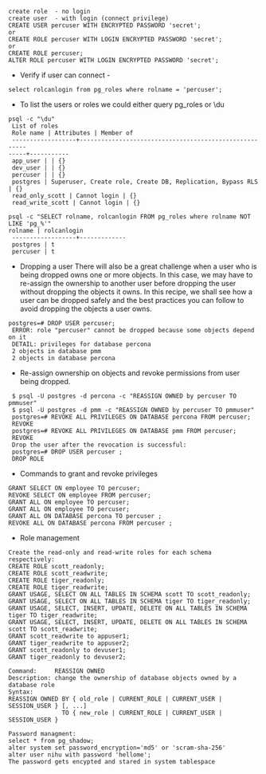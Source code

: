 ```
create role  - no login
create user  - with login (connect privilege)
CREATE USER percuser WITH ENCRYPTED PASSWORD 'secret';
or
CREATE ROLE percuser WITH LOGIN ENCRYPTED PASSWORD 'secret';
or 
CREATE ROLE percuser;
ALTER ROLE percuser WITH LOGIN ENCRYPTED PASSWORD 'secret';
```
- Verify if user can connect -
```
select rolcanlogin from pg_roles where rolname = 'percuser';
```
- To list the users or roles we could either query pg_roles or \du
```
psql -c "\du"
 List of roles
 Role name | Attributes | Member of
 ------------------+-------------------------------------------------------
-----+-----------
 app_user | | {}
 dev_user | | {}
 percuser | | {}
 postgres | Superuser, Create role, Create DB, Replication, Bypass RLS | {}
 read_only_scott | Cannot login | {}
 read_write_scott | Cannot login | {}

psql -c "SELECT rolname, rolcanlogin FROM pg_roles where rolname NOT LIKE 'pg_%'"
rolname | rolcanlogin
 ------------------+-------------
 postgres | t
 percuser | t
```
- Dropping a user
  There will also be a great challenge when a user who is being dropped owns one or more objects. In this
  case, we may have to re-assign the ownership to another user before dropping the user
  without dropping the objects it owns. In this recipe, we shall see how a user can be dropped
  safely and the best practices you can follow to avoid dropping the objects a user owns. 
```
postgres=# DROP USER percuser;
 ERROR: role "percuser" cannot be dropped because some objects depend on it
 DETAIL: privileges for database percona
 2 objects in database pmm
 2 objects in database percona
```
- Re-assign ownership on objects and revoke permissions from user being dropped.
```
 $ psql -U postgres -d percona -c "REASSIGN OWNED by percuser TO pmmuser"
 $ psql -U postgres -d pmm -c "REASSIGN OWNED by percuser TO pmmuser"
 postgres=# REVOKE ALL PRIVILEGES ON DATABASE percona FROM percuser;
 REVOKE
 postgres=# REVOKE ALL PRIVILEGES ON DATABASE pmm FROM percuser;
 REVOKE
 Drop the user after the revocation is successful:
 postgres=# DROP USER percuser ;
 DROP ROLE
```
- Commands to grant and revoke privileges
 ```
 GRANT SELECT ON employee TO percuser;
 REVOKE SELECT ON employee FROM percuser;
 GRANT ALL ON employee TO percuser;
 GRANT ALL ON employee TO percuser;
 GRANT ALL ON DATABASE percona TO percuser ;
 REVOKE ALL ON DATABASE percona FROM percuser ;
 ```
- Role management
```
Create the read-only and read-write roles for each schema respectively:
CREATE ROLE scott_readonly;
CREATE ROLE scott_readwrite;
CREATE ROLE tiger_readonly;
CREATE ROLE tiger_readwrite;
GRANT USAGE, SELECT ON ALL TABLES IN SCHEMA scott TO scott_readonly;
GRANT USAGE, SELECT ON ALL TABLES IN SCHEMA tiger TO tiger_readonly;
GRANT USAGE, SELECT, INSERT, UPDATE, DELETE ON ALL TABLES IN SCHEMA tiger TO tiger_readwrite;
GRANT USAGE, SELECT, INSERT, UPDATE, DELETE ON ALL TABLES IN SCHEMA scott TO scott_readwrite;
GRANT scott_readwrite to appuser1;
GRANT tiger_readwrite to appuser2;
GRANT scott_readonly to devuser1;
GRANT tiger_readonly to devuser2;
```
 
```
Command:     REASSIGN OWNED
Description: change the ownership of database objects owned by a database role
Syntax:
REASSIGN OWNED BY { old_role | CURRENT_ROLE | CURRENT_USER | SESSION_USER } [, ...]
               TO { new_role | CURRENT_ROLE | CURRENT_USER | SESSION_USER }

```

```
Password managment:
select * from pg_shadow;
alter system set password_encryption='md5' or 'scram-sha-256'
alter user nihu with password 'hellome';
The password gets encypted and stared in system tablespace
```



